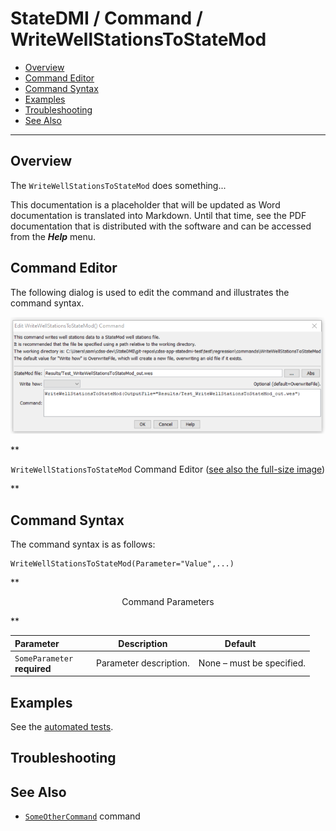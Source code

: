 # StateDMI / Command / WriteWellStationsToStateMod #

* [Overview](#overview)
* [Command Editor](#command-editor)
* [Command Syntax](#command-syntax)
* [Examples](#examples)
* [Troubleshooting](#troubleshooting)
* [See Also](#see-also)

-------------------------

## Overview ##

The `WriteWellStationsToStateMod` does something...

This documentation is a placeholder that will be updated as Word documentation is translated into Markdown.
Until that time, see the PDF documentation that is distributed with the software and can be accessed
from the ***Help*** menu.

## Command Editor ##

The following dialog is used to edit the command and illustrates the command syntax.

![WriteWellStationsToStateMod](WriteWellStationsToStateMod.png)

**<p style="text-align: center;">
`WriteWellStationsToStateMod` Command Editor (<a href="../WriteWellStationsToStateMod.png">see also the full-size image</a>)
</p>**

## Command Syntax ##

The command syntax is as follows:

```text
WriteWellStationsToStateMod(Parameter="Value",...)
```
**<p style="text-align: center;">
Command Parameters
</p>**

| **Parameter**&nbsp;&nbsp;&nbsp;&nbsp;&nbsp;&nbsp;&nbsp;&nbsp;&nbsp;&nbsp;&nbsp;&nbsp; | **Description** | **Default**&nbsp;&nbsp;&nbsp;&nbsp;&nbsp;&nbsp;&nbsp;&nbsp;&nbsp;&nbsp; |
| --------------|-----------------|----------------- |
|`SomeParameter`<br>**required**|Parameter description.|None – must be specified.|

## Examples ##

See the [automated tests](https://github.com/OpenWaterFoundation/cdss-app-statedmi-main/tree/master/test/regression/commands/WriteWellStationsToStateMod).

## Troubleshooting ##

## See Also ##

* [`SomeOtherCommand`](../SomeOtherCommand/SomeOtherCommand) command
